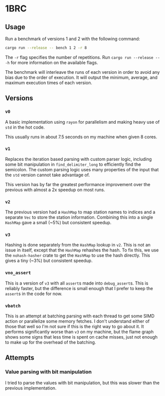 # 1BRC
## Usage
Run a benchmark of versions 1 and 2 with the following command:
```bash
cargo run --release -- bench 1 2 -r 8
```
The `-r` flag specifies the number of repetitions.
Run ```cargo run --release -- -h``` for more information on the available flags.

The benchmark will interleave the runs of each version in order to avoid any bias due to the order of execution.
It will output the minimum, average, and maximum execution times of each version.

## Versions
### `v0`
A basic implementation using `rayon` for parallelism and making heavy use of `std` in the hot code.

This usually runs in about 7.5 seconds on my machine when given 8 cores.

### `v1`
Replaces the iteration based parsing with custom parser logic, including some bit manipulation in `find_delimiter_long` to efficiently find the semicolon.
The custom parsing logic uses many properties of the input that the `std` version cannot take advantage of.

This version has by far the greatest performance improvement over the previous with almost a 2x speedup on most runs.

### `v2`
The previous version had a `HashMap` to map station names to indices and a separate `Vec` to store the station information.
Combining this into a single `HashMap` gave a small (~5%) but consistent speedup.

### `v3`
Hashing is done separately from the `HashMap` lookup in `v2`.
This is not an issue in itself, except that the `HashMap` rehashes the hash.
To fix this, we use the `nohash-hasher` crate to get the `HashMap` to use the hash directly.
This gives a tiny (~3%) but consistent speedup.

### `vno_assert`
This is a version of `v3` with all `assert`s made into `debug_assert`s.
This is reliably faster, but the difference is small enough that I prefer to keep the `assert`s in the code for now.

### `vbatch`
This is an attempt at batching parsing with each thread to get some SIMD action or parallelize some memory fetches.
I don't understand either of those that well so I'm not sure if this is the right way to go about it.
It performs significantly worse than `v3` on my machine, but the flame graph shows some signs that less time is spent on cache misses, 
just not enough to make up for the overhead of the batching.

## Attempts
### Value parsing with bit manipulation
I tried to parse the values with bit manipulation, but this was slower than the previous implementation.